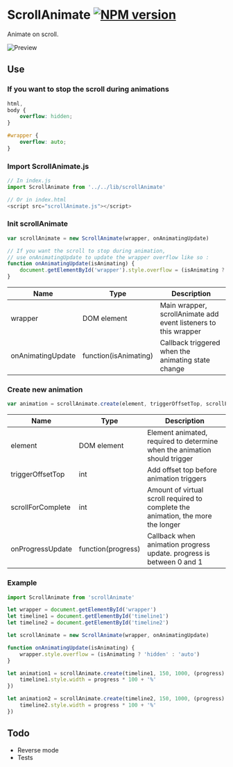 # ScrollAnimate [![NPM version][npm-image]][npm-url]

Animate on scroll.

![Preview](preview.gif)

## Use

### If you want to stop the scroll during animations

```css
html,
body {
	overflow: hidden;
}

#wrapper {
	overflow: auto;
}
```

### Import ScrollAnimate.js

```javascript
// In index.js
import ScrollAnimate from '../../lib/scrollAnimate'
```
```javascript
// Or in index.html
<script src="scrollAnimate.js"></script>
```

### Init scrollAnimate

```javascript
var scrollAnimate = new ScrollAnimate(wrapper, onAnimatingUpdate)

// If you want the scroll to stop during animation,
// use onAnimatingUpdate to update the wrapper overflow like so :
function onAnimatingUpdate(isAnimating) {
	document.getElementById('wrapper').style.overflow = (isAnimating ? 'hidden' : 'auto')
}

```

|Name|Type|Description|
|----|----|-----------|
|wrapper|DOM element|Main wrapper, scrollAnimate add event listeners to this wrapper|
|onAnimatingUpdate|function(isAnimating)|Callback triggered when the animating state change|

### Create new animation

```javascript
var animation = scrollAnimate.create(element, triggerOffsetTop, scrollForComplete, onProgressUpdate)
```

|Name|Type|Description|
|----|----|-----------|
|element|DOM element|Element animated, required to determine when the animation should trigger|
|triggerOffsetTop|int|Add offset top before animation triggers|
|scrollForComplete|int|	Amount of virtual scroll required to complete the animation, the more the longer|
|onProgressUpdate|function(progress)|Callback when animation progress update. progress is between 0 and 1|

### Example

```javascript
import ScrollAnimate from 'scrollAnimate'

let wrapper = document.getElementById('wrapper')
let timeline1 = document.getElementById('timeline1')
let timeline2 = document.getElementById('timeline2')

let scrollAnimate = new ScrollAnimate(wrapper, onAnimatingUpdate)

function onAnimatingUpdate(isAnimating) {
	wrapper.style.overflow = (isAnimating ? 'hidden' : 'auto')
}

let animation1 = scrollAnimate.create(timeline1, 150, 1000, (progress) => {
	timeline1.style.width = progress * 100 + '%'
})

let animation2 = scrollAnimate.create(timeline2, 150, 1000, (progress) => {
	timeline2.style.width = progress * 100 + '%'
})
```

## Todo
+ Reverse mode
+ Tests


[npm-url]: https://npmjs.org/package/scrollanimate
[npm-image]: http://img.shields.io/npm/v/scrollanimate.svg